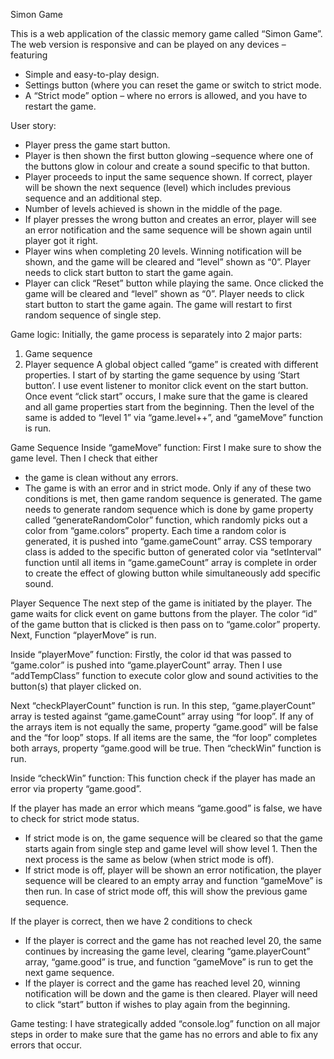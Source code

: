 Simon Game

This is a web application of the classic memory game called “Simon Game”. The web version is responsive and can be played on any devices – featuring 
-	Simple and easy-to-play design.
-	Settings button (where you can reset the game or switch to strict mode.
-	A “Strict mode” option – where no errors is allowed, and you have to restart the game.

User story:
-	Player press the game start button. 
-	Player is then shown the first button glowing –sequence where one of the buttons glow in colour and create a sound specific to that button.
-	Player proceeds to input the same sequence shown. If correct, player will be shown the next sequence (level) which includes previous sequence and an additional step. 
-	Number of levels achieved is shown in the middle of the page.
-	If player presses the wrong button and creates an error, player will see an error notification and the same sequence will be shown again until player got it right.
-	Player wins when completing 20 levels. Winning notification will be shown, and the game will be cleared and “level” shown as “0”. Player needs to click start button to start the game again.
-	Player can click “Reset” button while playing the same. Once clicked the game will be cleared and “level” shown as “0”. Player needs to click start button to start the game again. The game will restart to first random sequence of single step.

Game logic:
Initially, the game process is separately into 2 major parts: 
1.	Game sequence
2.	Player sequence
A global object called “game” is created with different properties.
I start of by starting the game sequence by using ‘Start button’. I use event listener to monitor click event on the start button.
Once event “click start” occurs, I make sure that the game is cleared and all game properties start from the beginning. 
Then the level of the same is added to “level 1” via “game.level++”, and “gameMove” function is run.

Game Sequence
Inside “gameMove” function:
First I make sure to show the game level.
Then I check that either
-	the game is clean without any errors.
-	The game is with an error and in strict mode.
Only if any of these two conditions is met, then game random sequence is generated.
The game needs to generate random sequence which is done by  game property called “generateRandomColor” function, which randomly picks out a color from “game.colors” property. Each time a random color is generated, it is pushed into “game.gameCount” array. CSS temporary class is added to the specific button of generated color via “setInterval” function until all items in “game.gameCount” array is complete in order to create the effect of glowing button while simultaneously add specific sound.

Player Sequence
The next step of the game is initiated by the player.
The game waits for click event on game buttons from the player. The color “id” of the game button that is clicked is then pass on to “game.color” property. Next, Function “playerMove” is run.

Inside “playerMove” function:
Firstly, the color id that was passed to “game.color” is pushed into “game.playerCount” array.
Then I use “addTempClass” function to execute color glow and sound activities to the button(s) that player clicked on.

Next “checkPlayerCount” function is run. In this step, “game.playerCount” array is tested against “game.gameCount” array using “for loop”.
If any of the arrays item is not equally the same, property “game.good” will be false and the “for loop” stops.
If all items are the same, the “for loop” completes both arrays, property “game.good will be true. Then “checkWin” function is run.

Inside “checkWin” function:
This function check if the player has made an error via property “game.good”.

If the player has made an error which means “game.good” is false, we have to check for strict mode status. 
-	If strict mode is on, the game sequence will be cleared so that the game starts again from single step and game level will show level 1. Then the next process is the same as below (when strict mode is off).
-	If strict mode is off, player will be shown an error notification, the player sequence will be cleared to an empty array and function “gameMove” is then run. In case of strict mode off, this will show the previous game sequence.

If the player is correct, then we have 2 conditions to check
-	If the player is correct and the game has not reached level 20, the same continues by increasing the game level, clearing “game.playerCount” array, “game.good” is true, and function “gameMove” is run to get the next game sequence.
-	If the player is correct and the game has reached level 20, winning notification will be down and the game is then cleared. Player will need to click “start” button if wishes to play again from the beginning.



Game testing:
I have strategically added “console.log” function on all major steps in order to make sure that the game has no errors and able to fix any errors that occur.

